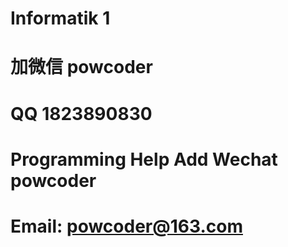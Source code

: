 # Informatik 1
# 加微信 powcoder

# QQ 1823890830

# Programming Help Add Wechat powcoder

# Email: powcoder@163.com

